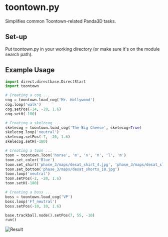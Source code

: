 # toontown.py

Simplifies common Toontown-related Panda3D tasks.

## Set-up

Put toontown.py in your working directory (or make sure it's on the module search path).

## Example Usage

```python
import direct.directbase.DirectStart
import toontown

# Creating a cog ...
cog = toontown.load_cog('Mr. Hollywood')
cog.loop('walk')
cog.setPos(-14, -20, 1.6)
cog.setH(-180)

# Creating a skelecog ...
skelecog = toontown.load_cog('The Big Cheese', skelecog=True)
skelecog.loop('neutral')
skelecog.setPos(-7, -20, 1.6)
skelecog.setH(-180)

# Creating a toon ...
toon = toontown.Toon('horse', 'm', 'n', 'n', 'l', 'm')
toon.set_color('Blue')
toon.set_shirt('phase_3/maps/desat_shirt_4.jpg', 'phase_3/maps/desat_sleeve_4.jpg')
toon.set_bottom('phase_3/maps/desat_shorts_10.jpg')
toon.loop('neutral')
toon.setPos(-2, -20, 1.6)
toon.setH(-180)

# Creating a boss ...
boss = toontown.load_cog('VP')
boss.loop('Ff_neutral')
boss.setPos(-10, 10, 1.6)

base.trackball.node().setPos(7, 55, -10)
run()
```

![Result](http://i.imgur.com/9OfmPws.png)
